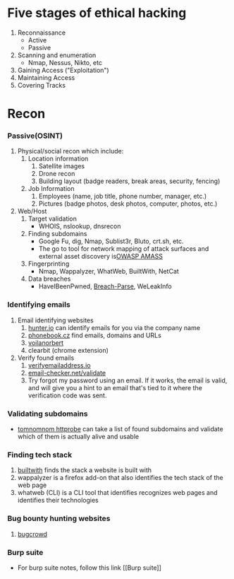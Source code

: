 # Five stages of ethical hacking
1. Reconnaissance
	- Active
	- Passive
2. Scanning and enumeration
	- Nmap, Nessus, Nikto, etc
3. Gaining Access ("Exploitation")
4. Maintaining Access
5. Covering Tracks

# Recon  

### Passive(OSINT)
1. Physical/social recon which include:
	1. Location information
		1. Satellite images
		2. Drone recon
		3. Building layout (badge readers, break areas, security, fencing)
	2. Job Information
		1. Employees (name, job title, phone number, manager, etc.)
		2. Pictures (badge photos, desk photos, computer, photos, etc.)
2. Web/Host
	1. Target validation
		- WHOIS, nslookup, dnsrecon
	2. Finding subdomains
		- Google Fu, dig, Nmap, Sublist3r, Bluto, crt.sh, etc.
		- The go to tool for network mapping of attack surfaces and external asset discovery is[OWASP AMASS](https://github.com/owasp-amass/amass)
	3. Fingerprinting
		- Nmap, Wappalyzer, WhatWeb, BuiltWith, NetCat
	4. Data breaches
		- HaveIBeenPwned, [Breach-Parse](https://github.com/hmaverickadams/breach-parse), WeLeakInfo


### Identifying emails
1. Email identifying websites
	1. [hunter.io](https://hunter.io) can identify emails for you via the company name
	2. [phonebook.cz](https://phonebook.cz) find emails, domains and URLs
	3. [voilanorbert](https://www.voilanorbert.com)
	4. clearbit (chrome extension)
2. Verify found emails
	1. [verifyemailaddress.io](https://tools.emailhippo.com)
	2. [email-checker.net/validate](https://email-checker.net/validate)
	3. Try forgot my password using an email. If it works, the email is valid, and will give you a hint to an email that's tied to it where the verification code was sent.

### Validating subdomains
- [tomnomnom httprobe](https://github.com/tomnomnom/httprobe) can take a list of found subdomains and validate which of them is actually alive and usable

### Finding tech stack
1. [builtwith](https://builtwith.com/) finds the stack a website is built with
2. wappalyzer is a firefox add-on that also identifies the tech stack of the web page
3. whatweb (CLI) is a CLI tool that identifies recognizes web pages and identifies their technologies

### Bug bounty hunting websites
1. [bugcrowd](https://www.bugcrowd.com/customer/)

### Burp suite
- For burp suite notes, follow this link [[Burp suite]]